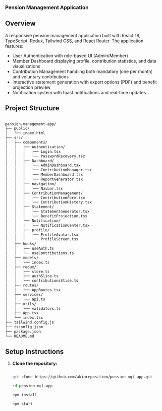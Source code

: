 ### Pension Management Application

## Overview
A responsive pension management application built with React 18, TypeScript, Redux, Tailwind CSS, and React Router. The application features:
- User Authentication with role-based UI (Admin/Member)
- Member Dashboard displaying profile, contribution statistics, and data visualizations
- Contribution Management handling both mandatory (one per month) and voluntary contributions
- Interactive statement generation with export options (PDF) and benefit projection preview
- Notification system with toast notifications and real-time updates

## Project Structure
```bash

pension-management-app/
├── public/
│   └── index.html
├── src/
│   ├── components/
│   │   ├── Authentication/
│   │   │   ├── Login.tsx
│   │   │   └── PasswordRecovery.tsx
│   │   ├── Dashboard/
│   │   │   └── AdminDashboard.tsx
│   │   │   └── ContributionManager.tsx
│   │   │   └── MemberDashboard.tsx
│   │   │   └── ReportGenerator.tsx
│   │   ├── navigation/
│   │   │   └── Navbar.tsx
│   │   ├── ContributionManagement/
│   │   │   ├── ContributionForm.tsx
│   │   │   └── ContributionHistory.tsx
│   │   ├── Statement/
│   │   │   ├── StatementGenerator.tsx
│   │   │   └── BenefitProjection.tsx
│   │   └── Notification/
│   │   |   └── NotificationCenter.tsx
│   │   ├── profile/
│   │   │   ├── ProfileAvatar.tsx
│   │   │   └── ProfileScreen.tsx
│   ├── hooks/
│   │   ├── useAuth.ts
│   │   └── useContributions.ts
│   ├── models/
│   │   └── index.ts
│   ├── redux/
│   │   ├── store.ts
│   │   ├── authSlice.ts
│   │   └── contributionsSlice.ts
│   ├── routes/
│   │   └── AppRoutes.tsx
│   ├── services/
│   │   └── api.ts
│   ├── utils/
│   │   └── validators.ts
│   ├── App.tsx
│   └── index.tsx
├── tailwind.config.js
├── tsconfig.json
├── package.json
└── README.md
```

## Setup Instructions

1. **Clone the repository:**

   ```bash
   
   git clone https://github.com/akinreposition/pension-mgt-app.git
   ```
   
   ```bash
   cd pension-mgt-app
   ```

   ```bash
   npm install
   ```

   ```bash
   npm start
   ```